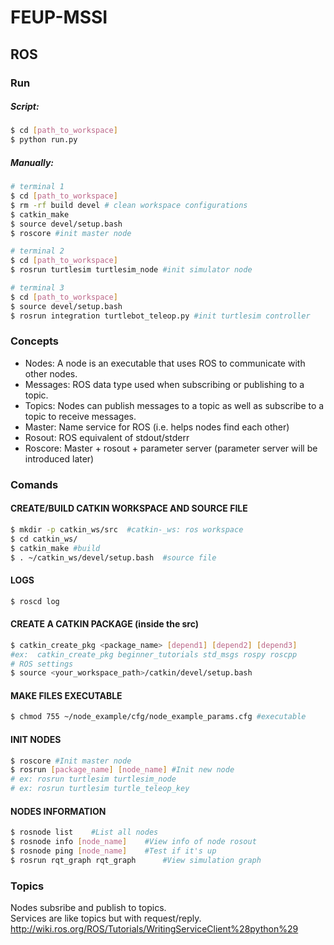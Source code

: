 # FEUP-MSSI

## ROS

### Run

##### Script:
```sh
$ cd [path_to_workspace]
$ python run.py
```

##### Manually:

```sh
# terminal 1
$ cd [path_to_workspace]
$ rm -rf build devel # clean workspace configurations
$ catkin_make 
$ source devel/setup.bash
$ roscore #init master node
```
```sh
# terminal 2
$ cd [path_to_workspace]
$ rosrun turtlesim turtlesim_node #init simulator node
```
```sh
# terminal 3
$ cd [path_to_workspace]
$ source devel/setup.bash
$ rosrun integration turtlebot_teleop.py #init turtlesim controller
```

### Concepts
* Nodes: A node is an executable that uses ROS to communicate with other nodes.
* Messages: ROS data type used when subscribing or publishing to a topic.
* Topics: Nodes can publish messages to a topic as well as subscribe to a topic to receive messages.
* Master: Name service for ROS (i.e. helps nodes find each other)
* Rosout: ROS equivalent of stdout/stderr
* Roscore: Master + rosout + parameter server (parameter server will be introduced later) 

### Comands

#### CREATE/BUILD CATKIN WORKSPACE AND SOURCE FILE
```sh
$ mkdir -p catkin_ws/src  #catkin-_ws: ros workspace
$ cd catkin_ws/
$ catkin_make #build
$ . ~/catkin_ws/devel/setup.bash  #source file
```

#### LOGS
```sh
$ roscd log
```

#### CREATE A CATKIN PACKAGE (inside the src)
```sh
$ catkin_create_pkg <package_name> [depend1] [depend2] [depend3]
#ex:  catkin_create_pkg beginner_tutorials std_msgs rospy roscpp
# ROS settings
$ source <your_workspace_path>/catkin/devel/setup.bash
```

#### MAKE FILES EXECUTABLE
```sh
$ chmod 755 ~/node_example/cfg/node_example_params.cfg #executable
```

#### INIT NODES
```sh
$ roscore #Init master node
$ rosrun [package_name] [node_name] #Init new node
# ex: rosrun turtlesim turtlesim_node
# ex: rosrun turtlesim turtle_teleop_key
```

#### NODES INFORMATION
```sh
$ rosnode list    #List all nodes
$ rosnode info [node_name]    #View info of node rosout
$ rosnode ping [node_name]	  #Test if it's up
$ rosrun rqt_graph rqt_graph	  #View simulation graph
```

### Topics

Nodes subsribe and publish to topics. </br>
Services are like topics but with request/reply. </br>
http://wiki.ros.org/ROS/Tutorials/WritingServiceClient%28python%29 </br>
